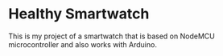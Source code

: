 # Healthy Smartwatch
This is my project of a smartwatch that is based on NodeMCU microcontroller and also works with Arduino.

